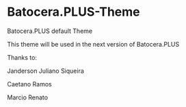 # Batocera.PLUS-Theme
Batocera.PLUS default Theme

This theme will be used in the next version of Batocera.PLUS

Thanks to:

Janderson Juliano Siqueira

Caetano Ramos

Marcio Renato
